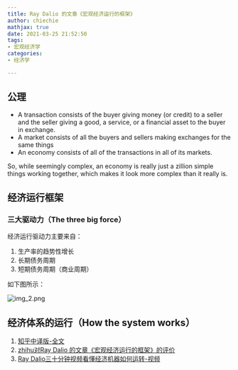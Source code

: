 ```yaml
---
title: Ray Dalio 的文章《宏观经济运行的框架》
author: chiechie
mathjax: true
date: 2021-03-25 21:52:50
tags:
- 宏观经济学
categories: 
- 经济学

---
```



## 公理
 
- A transaction consists of the buyer giving money (or credit) to a seller and the seller giving a good, a service, or a financial asset to the buyer in exchange.
- A market consists of all the buyers and sellers making exchanges for the same things 
- An economy consists of all of the transactions in all of its markets.

So, while seemingly complex, an economy is really just a zillion simple things working together, which makes it look more complex than it really is.


## 经济运行框架
### 三大驱动力（The three big force）

经济运行驱动力主要来自：

1. 生产率的趋势性增长 
2. 长期债务周期 
3. 短期债务周期（商业周期）

如下图所示：

![img_2.png](./img_2.png)

## 经济体系的运行（How the system works）




1. [知乎中译版-全文](https://zhuanlan.zhihu.com/p/19583066)
1. [zhihu对Ray Dalio 的文章《宏观经济运行的框架》的评价](https://www.zhihu.com/question/24504039/answer/28104441)
2. [Ray Dalio三十分钟视频看懂经济机器如何运转-视频](https://www.bilibili.com/video/av8482665/?from=search&seid=4990527751514513299)